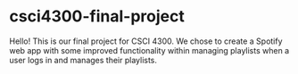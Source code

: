 # csci4300-final-project

Hello! This is our final project for CSCI 4300.
We chose to create a Spotify web app with some improved functionality within managing playlists when a user logs in and manages their playlists.
